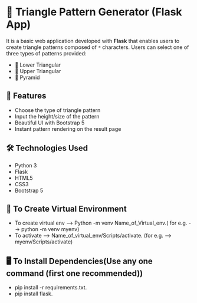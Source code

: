 # 🔺 Triangle Pattern Generator (Flask App)

It is a basic web application developed with **Flask** that enables users to create triangle patterns composed of `*` characters. Users can select one of three types of patterns provided:

- 🔻 Lower Triangular
- 🔺 Upper Triangular
- 🔼 Pyramid

## 🚀 Features

- Choose the type of triangle pattern
- Input the height/size of the pattern
- Beautiful UI with Bootstrap 5
- Instant pattern rendering on the result page

## 🛠️ Technologies Used

- Python 3
- Flask
- HTML5
- CSS3
- Bootstrap 5

## 🔗 To Create Virtual Environment 

- To create virtual env --> Python -m venv Name_of_Virtual_env.( for e.g. --> python -m venv myenv)
- To activate --> Name_of_virtual_env/Scripts/activate.        (for e.g. --> myenv/Scripts/activate)

## 🖥️ To Install Dependencies(Use any one command (first one recommended))

- pip install -r requirements.txt.
- pip install flask.




